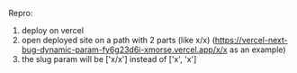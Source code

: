 Repro:

1. deploy on vercel
2. open deployed site on a path with 2 parts (like x/x) (https://vercel-next-bug-dynamic-param-fy6g23d6i-xmorse.vercel.app/x/x as an example)
3. the slug param will be ['x/x'] instead of ['x', 'x']
